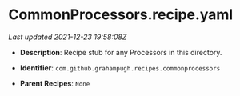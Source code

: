 # CommonProcessors.recipe.yaml

_Last updated 2021-12-23 19:58:08Z_

- **Description**: Recipe stub for any Processors in this directory.


- **Identifier**: `com.github.grahampugh.recipes.commonprocessors`

- **Parent Recipes**: `None`